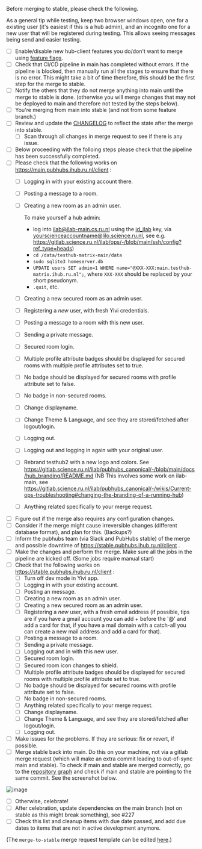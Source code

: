 Before merging to stable, please check the following.

As a general tip while testing, keep two browser windows open, one for a existing user (it's easiest if this is a hub admin), and an incognito one for a new user that will be registered during testing. This allows seeing messages being send and easier testing.
  - [ ] Enable/disable new hub-client features you do/don't want to merge using [feature flags](https://gitlab.science.ru.nl/ilab/pubhubs_canonical/-/blob/main/hub-client/src/store/settings.ts?ref_type=heads).
  - [ ] Check that CI/CD pipeline in main has completed without errors. If the pipeline is blocked, then manually run all the stages to ensure that there is no error. This might take a bit of time therefore, this should be the first step for the merge to stable.
  - [ ] Notify the others that they do not merge anything into main until the merge to stable is done. (otherwise you will merge changes that may not be deployed to main and therefore not tested by the steps below).
  - [ ] You're merging from main into stable (and not from some feature branch.) 
  - [ ] Review and update the [CHANGELOG](CHANGELOG.md) to reflect the state after the merge into stable.
    - [ ] Scan through all changes in merge request to see if there is any issue.
  - [ ] Below proceeding with the folloing steps please check that the pipeline has been successfully completed. 
  - [ ] Please check that the following works on https://main.pubhubs.ihub.ru.nl/client :
      - [ ] Logging in with your existing account there.
      - [ ] Posting a message to a room.
      - [ ] Creating a new room as an admin user. 
      
        To make yourself a hub admin: 
         - log into ilab@ilab-main.cs.ru.nl using the [id_ilab](https://gitlab.science.ru.nl/ilab/ops/-/blob/main/ssh/id_ilab?ref_type=heads) key, via yourscienceaccountname@lilo.science.ru.nl, see e.g. https://gitlab.science.ru.nl/ilab/ops/-/blob/main/ssh/config?ref_type=heads)
          - `cd /data/testhub-matrix-main/data`
          - `sudo sqlite3 homeserver.db`
          - `UPDATE users SET admin=1 WHERE name="@XXX-XXX:main.testhub-matrix.ihub.ru.nl";`, where `XXX-XXX` should be replaced by your short pseudonym.
          - `.quit`, etc.
      - [ ] Creating a new secured room as an admin user.
      - [ ] Registering a *new* user, with fresh Yivi credentials.
      - [ ] Posting a message to a room with this new user.
      - [ ] Sending a private message.
      - [ ] Secured room login.
      - [ ] Multiple profile attribute badges should be displayed for secured rooms with multiple profile attributes set to true.
      - [ ] No badge should be displayed for secured rooms with profile attribute set to false.
      - [ ] No badge in non-secured rooms.
      - [ ] Change displayname.
      - [ ] Change Theme & Language, and see they are stored/fetched after logout/login.
      - [ ] Logging out.
      - [ ] Logging out and logging in again with your original user.
      - [ ] Rebrand testhub2 with a new logo and colors. See https://gitlab.science.ru.nl/ilab/pubhubs_canonical/-/blob/main/docs/hub_branding/README.md (NB This involves some work on ilab-main, see https://gitlab.science.ru.nl/ilab/pubhubs_canonical/-/wikis/Current-ops-troubleshooting#changing-the-branding-of-a-running-hub)
      - [ ] Anything related specifically to your merge request.
  - [ ] Figure out if the merge also requires any configuration changes. 
  - [ ] Consider if the merge might cause irreversible changes (different database format), and plan for this. (Backups?)
  - [ ] Inform the pubhubs team (via Slack and PubHubs stable) of the merge and possible downtime of https://stable.pubhubs.ihub.ru.nl/client . 
  - [ ] Make the changes and perform the merge. Make sure all the jobs in the pipeline are kicked off. (Some jobs require manual start)
  - [ ] Check that the following works on https://stable.pubhubs.ihub.ru.nl/client :
     - [ ] Turn off dev mode in Yivi app. 
     - [ ] Logging in with your existing account.
     - [ ] Posting an message.
     - [ ] Creating a new room as an admin user.  
     - [ ] Creating a new secured room as an admin user.
     - [ ] Registering a *new* user, with a fresh email address (if possible, tips are if you have a gmail account you can add +<date> before the '@' and add a card for that, if you have a mail domain with a catch-all you can create a new mail address and add a card for that).
     - [ ] Posting a message to a room.
     - [ ] Sending a private message.
     - [ ] Logging out and in with this new user.
     - [ ] Secured room login.
     - [ ] Secured room icon changes to shield.
     - [ ] Multiple profile attribute badges should be displayed for secured rooms with multiple profile attribute set to true.
     - [ ] No badge should be displayed for secured rooms with profile attribute set to false.
     - [ ] No badge in non-secured rooms.
     - [ ] Anything related specifically to your merge request.
     - [ ] Change displayname.
     - [ ] Change Theme & Language, and see they are stored/fetched after logout/login.
     - [ ] Logging out.
  - [ ] Make issues for the problems. If they are serious:  fix or revert, if possible.
  - [ ] Merge stable back into main. Do this on your machine, not via a gitlab merge request (which will make an extra commit leading to out-of-sync main and stable). To check if main and stable are merged correctly, go to the [repository graph](https://gitlab.science.ru.nl/ilab/pubhubs_canonical/-/network/main?ref_type=heads) and check if main and stable are pointing to the same commit. See the screenshot below.

  ![image](/uploads/478c467465270fe24b4e3ec6ee32cc3b/image.png)
  - [ ] Otherwise, celebrate!
  - [ ] After celebration, update dependencies on the main branch (not on stable as this might break something), see #227
  - [ ] Check this list and cleanup items with due date passed, and add due dates to items that are not in active development anymore.
     
  (The `merge-to-stable` merge request template can be edited [here](https://gitlab.science.ru.nl/ilab/pubhubs_canonical/-/edit/main/.gitlab/merge_request_templates/merge-to-stable.md).)

